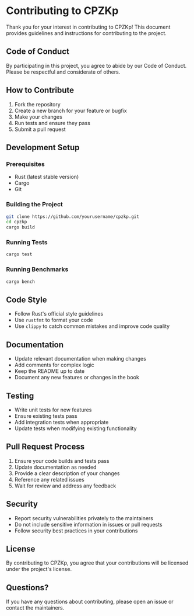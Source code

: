 # Contributing to CPZKp

Thank you for your interest in contributing to CPZKp! This document provides guidelines and instructions for contributing to the project.

## Code of Conduct

By participating in this project, you agree to abide by our Code of Conduct. Please be respectful and considerate of others.

## How to Contribute

1. Fork the repository
2. Create a new branch for your feature or bugfix
3. Make your changes
4. Run tests and ensure they pass
5. Submit a pull request

## Development Setup

### Prerequisites

- Rust (latest stable version)
- Cargo
- Git

### Building the Project

```bash
git clone https://github.com/yourusername/cpzkp.git
cd cpzkp
cargo build
```

### Running Tests

```bash
cargo test
```

### Running Benchmarks

```bash
cargo bench
```

## Code Style

- Follow Rust's official style guidelines
- Use `rustfmt` to format your code
- Use `clippy` to catch common mistakes and improve code quality

## Documentation

- Update relevant documentation when making changes
- Add comments for complex logic
- Keep the README up to date
- Document any new features or changes in the book

## Testing

- Write unit tests for new features
- Ensure existing tests pass
- Add integration tests when appropriate
- Update tests when modifying existing functionality

## Pull Request Process

1. Ensure your code builds and tests pass
2. Update documentation as needed
3. Provide a clear description of your changes
4. Reference any related issues
5. Wait for review and address any feedback

## Security

- Report security vulnerabilities privately to the maintainers
- Do not include sensitive information in issues or pull requests
- Follow security best practices in your contributions

## License

By contributing to CPZKp, you agree that your contributions will be licensed under the project's license.

## Questions?

If you have any questions about contributing, please open an issue or contact the maintainers. 
